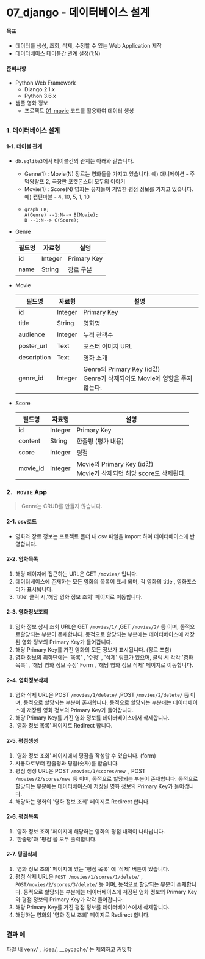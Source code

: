 # 07_django - 데이터베이스 설계

#### 목표

- 데이터를 생성, 조회, 삭제, 수정할 수 있는 Web Application 제작
- 데이터베이스 테이블간 관계 설정(1:N)



#### 준비사항

- Python Web Framework
  - Django 2.1.x
  - Python 3.6.x
- 샘플 영화 정보
  - 프로젝트 [01_movie](../01_movie) 코드를 활용하여 데이터 생성 

##  



### 1. 데이터베이스 설계 

####  1-1. 테이블 관계

- `db.sqlite3`에서 테이블간의 관계는 아래와 같습니다. 

  - Genre(1) : Movie(N)
    장르는 영화들을 가지고 있습니다.
    예) 애니메이션 - 주먹왕랄프 2, 극장판 포켓몬스터 모두의 이야기
  - Movie(1) : Score(N)
    영화는 유저들이 기입한 평점 정보를 가지고 있습니다.
    예) 캡틴마블 - 4, 10, 5, 1, 10
  - ```mermaid
    graph LR;
    A(Genre) --1:N--> B(Movie);
    B --1:N--> C(Score);
    ```


- Genre

  | 필드명 | 자료형  | 설명        |
  | ------ | ------- | ----------- |
  | id     | Integer | Primary Key |
  | name   | String  | 장르 구분   |

- Movie

  | 필드명      | 자료형  | 설명                                                         |
  | ----------- | ------- | ------------------------------------------------------------ |
  | id          | Integer | Primary Key                                                  |
  | title       | String  | 영화명                                                       |
  | audience    | Integer | 누적 관객수                                                  |
  | poster_url  | Text    | 포스터 이미지 URL                                            |
  | description | Text    | 영화 소개                                                    |
  | genre_id    | Integer | Genre의 Primary Key (id값)<br />Genre가 삭제되어도 Movie에 영향을 주지 않는다. |

- Score

  | 필드명   | 자료형  | 설명                                                         |
  | -------- | ------- | ------------------------------------------------------------ |
  | id       | Integer | Primary Key                                                  |
  | content  | String  | 한줄평 (평가 내용)                                           |
  | score    | Integer | 평점                                                         |
  | movie_id | Integer | Movie의 Primary Key (id값)<br />Movie가 삭제되면 해당 score도 삭제된다. |



###  2. ` MOVIE` App 

> Genre는 CRUD를 만들지 않습니다.

####  2-1. csv로드

- 영화와 장르 정보는 프로젝트 폴더 내 csv 파일을 import 하여 데이터베이스에 반영합니다.

#### 2-2. 영화목록

1. 해당 페이지에 접근하는 URL은 GET `/movies/` 입니다.
2. 데이터베이스에 존재하는 모든 영화의 목록이 표시 되며, 각 영화의 title , 영화포스터가 표시됩니다.
3. 'title' 클릭 시,'해당 영화 정보 조회' 페이지로 이동합니다.

####  2-3. 영화정보조회

1. 영화 정보 상세 조회 URL은 GET `/movies/1/` ,GET `/movies/2/` 등 이며, 동적으로할당되는 부분이 존재합니다. 동적으로 할당되는 부분에는 데이터베이스에 저장된 영화 정보의 Primary Key가 들어갑니다.
2. 해당 Primary Key를 가진 영화의 모든 정보가 표시됩니다. (장르 포함)
3. 영화 정보의 최하단에는 '목록' , '수정' , '삭제' 링크가 있으며, 클릭 시 각각 '영화 목록' , '해당 영화 정보 수정' Form , '해당 영화 정보 삭제' 페이지로 이동합니다.

####  2-4. 영화정보삭제

1. 영화 삭제 URL은 POST `/movies/1/delete/` ,POST `/movies/2/delete/` 등 이며, 동적으로 할당되는 부분이 존재합니다. 동적으로 할당되는 부분에는 데이터베이스에 저장된 영화 정보의 Primary Key가 들어갑니다.
2. 해당 Primary Key를 가진 영화 정보를 데이터베이스에서 삭제합니다.
3. '영화 정보 목록' 페이지로 Redirect 합니다.

#### 2-5. 평점생성

1. '영화 정보 조회' 페이지에서 평점을 작성할 수 있습니다. (form)
2. 사용자로부터 한줄평과 평점(숫자)를 받습니다.
3. 평점 생성 URL은 POST `/movies/1/scores/new `, POST `/movies/2/scores/new `등 이며, 동적으로 할당되는 부분이 존재합니다. 동적으로 할당되는 부분에는 데이터베이스에 저장된 영화 정보의 Primary Key가 들어갑니다.
4. 해당하는 영화의 '영화 정보 조회' 페이지로 Redirect 합니다.

####  2-6. 평점목록

1. '영화 정보 조회 '페이지에 해당하는 영화의 평점 내역이 나타납니다.
2. '한줄평'과 '평점'을 모두 출력합니다.

####  2-7. 평점삭제

1. '영화 정보 조회' 페이지에 있는 '평점 목록' 에 '삭제' 버튼이 있습니다.
2. 평점 삭제 URL은 `POST /movies/1/scores/1/delete/` , `POST/movies/2/scores/3/delete/` 등 이며, 동적으로 할당되는 부분이 존재합니다. 동적으로 할당되는 부분에는 데이터베이스에 저장된 영화 정보의 Primary Key와 평점 정보의 Primary Key가 각각 들어갑니다.
3. 해당 Primary Key를 가진 평점 정보를 데이터베이스에서 삭제합니다.
4. 해당하는 영화의 '영화 정보 조회' 페이지로 Redirect 합니다.



##  



###  결과 예 

파일 내 venv/ , .idea/, __pycache/ 는 제외하고 커밋함 
